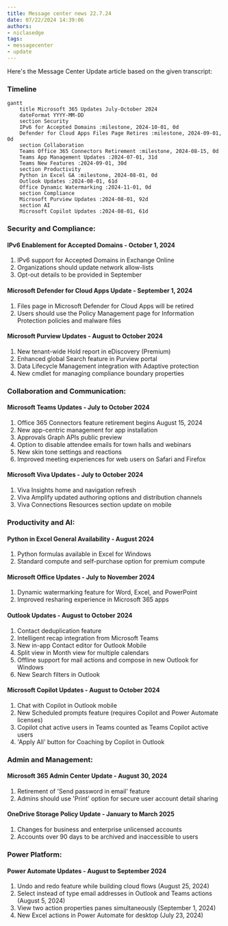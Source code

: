 ```yaml
---
title: Message center news 22.7.24
date: 07/22/2024 14:39:06
authors:
- niclasedge
tags:
- messagecenter
- update
---
```

Here's the Message Center Update article based on the given transcript:


### Timeline
```mermaid
gantt
    title Microsoft 365 Updates July-October 2024
    dateFormat YYYY-MM-DD
    section Security
    IPv6 for Accepted Domains :milestone, 2024-10-01, 0d
    Defender for Cloud Apps Files Page Retires :milestone, 2024-09-01, 0d
    section Collaboration
    Teams Office 365 Connectors Retirement :milestone, 2024-08-15, 0d
    Teams App Management Updates :2024-07-01, 31d
    Teams New Features :2024-09-01, 30d
    section Productivity
    Python in Excel GA :milestone, 2024-08-01, 0d
    Outlook Updates :2024-08-01, 61d
    Office Dynamic Watermarking :2024-11-01, 0d
    section Compliance
    Microsoft Purview Updates :2024-08-01, 92d
    section AI
    Microsoft Copilot Updates :2024-08-01, 61d
```

### Security and Compliance:

#### IPv6 Enablement for Accepted Domains - October 1, 2024
1. IPv6 support for Accepted Domains in Exchange Online
2. Organizations should update network allow-lists
3. Opt-out details to be provided in September

#### Microsoft Defender for Cloud Apps Update - September 1, 2024
1. Files page in Microsoft Defender for Cloud Apps will be retired
2. Users should use the Policy Management page for Information Protection policies and malware files

#### Microsoft Purview Updates - August to October 2024
1. New tenant-wide Hold report in eDiscovery (Premium)
2. Enhanced global Search feature in Purview portal
3. Data Lifecycle Management integration with Adaptive protection
4. New cmdlet for managing compliance boundary properties

### Collaboration and Communication:

#### Microsoft Teams Updates - July to October 2024
1. Office 365 Connectors feature retirement begins August 15, 2024
2. New app-centric management for app installation
3. Approvals Graph APIs public preview
4. Option to disable attendee emails for town halls and webinars
5. New skin tone settings and reactions
6. Improved meeting experiences for web users on Safari and Firefox

#### Microsoft Viva Updates - July to October 2024
1. Viva Insights home and navigation refresh
2. Viva Amplify updated authoring options and distribution channels
3. Viva Connections Resources section update on mobile

### Productivity and AI:

#### Python in Excel General Availability - August 2024
1. Python formulas available in Excel for Windows
2. Standard compute and self-purchase option for premium compute

#### Microsoft Office Updates - July to November 2024
1. Dynamic watermarking feature for Word, Excel, and PowerPoint
2. Improved resharing experience in Microsoft 365 apps

#### Outlook Updates - August to October 2024
1. Contact deduplication feature
2. Intelligent recap integration from Microsoft Teams
3. New in-app Contact editor for Outlook Mobile
4. Split view in Month view for multiple calendars
5. Offline support for mail actions and compose in new Outlook for Windows
6. New Search filters in Outlook

#### Microsoft Copilot Updates - August to October 2024
1. Chat with Copilot in Outlook mobile
2. New Scheduled prompts feature (requires Copilot and Power Automate licenses)
3. Copilot chat active users in Teams counted as Teams Copilot active users
4. 'Apply All' button for Coaching by Copilot in Outlook

### Admin and Management:

#### Microsoft 365 Admin Center Update - August 30, 2024
1. Retirement of 'Send password in email' feature
2. Admins should use 'Print' option for secure user account detail sharing

#### OneDrive Storage Policy Update - January to March 2025
1. Changes for business and enterprise unlicensed accounts
2. Accounts over 90 days to be archived and inaccessible to users

### Power Platform:

#### Power Automate Updates - August to September 2024
1. Undo and redo feature while building cloud flows (August 25, 2024)
2. Select instead of type email addresses in Outlook and Teams actions (August 5, 2024)
3. View two action properties panes simultaneously (September 1, 2024)
4. New Excel actions in Power Automate for desktop (July 23, 2024)